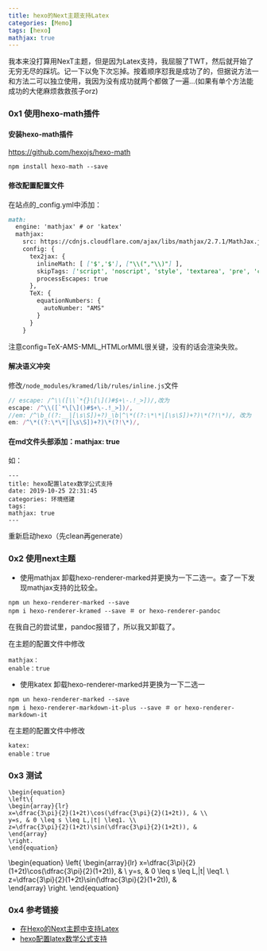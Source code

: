 ```yaml
---
title: hexo的Next主题支持Latex
categories: [Memo]
tags: [hexo]
mathjax: true
---
```


我本来没打算用NexT主题，但是因为Latex支持，我屈服了TWT，然后就开始了无穷无尽的踩坑。记一下以免下次忘掉。按着顺序怼我是成功了的，但据说方法一和方法二可以独立使用，我因为没有成功就两个都做了一遍...(如果有单个方法能成功的大佬麻烦救救孩子orz)

<!--more-->

### 0x1 使用hexo-math插件

#### 安装hexo-math插件
https://github.com/hexojs/hexo-math

```
npm install hexo-math --save
```
#### 修改配置配置文件
在站点的_config.yml中添加：

```Markdown
math:
  engine: 'mathjax' # or 'katex'
  mathjax:
    src: https://cdnjs.cloudflare.com/ajax/libs/mathjax/2.7.1/MathJax.js?config=TeX-AMS-MML_HTMLorMML
    config: {
      tex2jax: {
        inlineMath: [ ['$','$'], ["\\(","\\)"] ],
        skipTags: ['script', 'noscript', 'style', 'textarea', 'pre', 'code'],
        processEscapes: true
      },
      TeX: {
        equationNumbers: {
          autoNumber: "AMS"
        }
      }
    }
```

注意config=TeX-AMS-MML_HTMLorMML很关键，没有的话会渲染失败。

#### 解决语义冲突
修改`/node_modules/kramed/lib/rules/inline.js`文件
```javascript
// escape: /^\\([\\`*{}\[\]()#$+\-.!_>])/,改为
escape: /^\\([`*\[\]()#$+\-.!_>])/,
//em: /^\b_((?:__|[\s\S])+?)_\b|^\*((?:\*\*|[\s\S])+?)\*(?!\*)/, 改为
em: /^\*((?:\*\*|[\s\S])+?)\*(?!\*)/,

```

#### 在md文件头部添加：mathjax: true
如：
```
---
title: hexo配置latex数学公式支持
date: 2019-10-25 22:31:45
categories: 环境搭建
tags:
mathjax: true
---
```
重新启动hexo（先clean再generate）

### 0x2 使用next主题

- 使用mathjax 卸载hexo-renderer-marked并更换为一下二选一。查了一下发现mathjax支持的比较全。

```
npm un hexo-renderer-marked --save 
npm i hexo-renderer-kramed --save ＃ or hexo-renderer-pandoc
```
在我自己的尝试里，pandoc报错了，所以我又卸载了。

在主题的配置文件中修改

```
mathjax：    
enable：true
```

- 使用katex 卸载hexo-renderer-marked并更换为一下二选一
```
npm un hexo-renderer-marked --save 
npm i hexo-renderer-markdown-it-plus --save ＃ or hexo-renderer-markdown-it
```

在主题的配置文件中修改

```
katex:
enable：true
```

### 0x3 测试

```
\begin{equation}
\left\{
\begin{array}{lr}
x=\dfrac{3\pi}{2}(1+2t)\cos(\dfrac{3\pi}{2}(1+2t)), & \\
y=s, & 0 \leq s \leq L,|t| \leq1. \\
z=\dfrac{3\pi}{2}(1+2t)\sin(\dfrac{3\pi}{2}(1+2t)), &  
\end{array}
\right.
\end{equation}
```

\begin{equation}
\left\{
\begin{array}{lr}
x=\dfrac{3\pi}{2}(1+2t)\cos(\dfrac{3\pi}{2}(1+2t)), & \\
y=s, & 0 \leq s \leq L,|t| \leq1. \\
z=\dfrac{3\pi}{2}(1+2t)\sin(\dfrac{3\pi}{2}(1+2t)), &  
\end{array}
\right.
\end{equation}

### 0x4 参考链接
- [在Hexo的Next主题中支持Latex](https://aipikachu.me/posts/2631/)
- [hexo配置latex数学公式支持](http://blog.wangcaimeng.top/2019/10/25/hexo%E9%85%8D%E7%BD%AElatex%E6%95%B0%E5%AD%A6%E5%85%AC%E5%BC%8F%E6%94%AF%E6%8C%81/)
